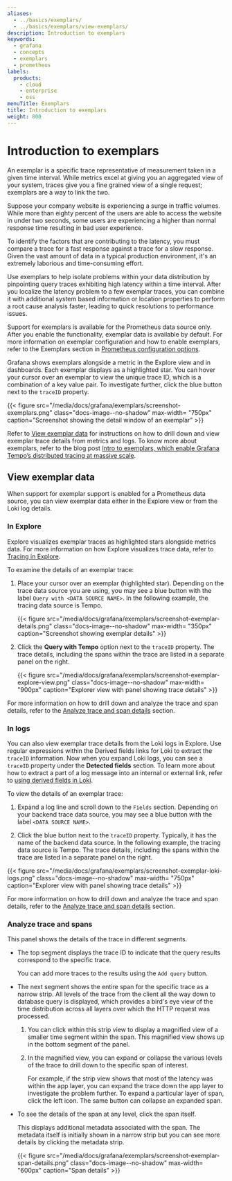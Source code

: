 ```yaml
---
aliases:
  - ../basics/exemplars/
  - ../basics/exemplars/view-exemplars/
description: Introduction to exemplars
keywords:
  - grafana
  - concepts
  - exemplars
  - prometheus
labels:
  products:
    - cloud
    - enterprise
    - oss
menuTitle: Exemplars
title: Introduction to exemplars
weight: 800
---
```


# Introduction to exemplars

An exemplar is a specific trace representative of measurement taken in a given time interval.
While metrics excel at giving you an aggregated view of your system, traces give you a fine grained view of a single request; exemplars are a way to link the two.

Suppose your company website is experiencing a surge in traffic volumes.
While more than eighty percent of the users are able to access the website in under two seconds, some users are experiencing a higher than normal response time resulting in bad user experience.

To identify the factors that are contributing to the latency, you must compare a trace for a fast response against a trace for a slow response.
Given the vast amount of data in a typical production environment, it's an extremely laborious and time-consuming effort.

Use exemplars to help isolate problems within your data distribution by pinpointing query traces exhibiting high latency within a time interval.
After you localize the latency problem to a few exemplar traces, you can combine it with additional system based information or location properties to perform a root cause analysis faster, leading to quick resolutions to performance issues.

Support for exemplars is available for the Prometheus data source only.
After you enable the functionality, exemplar data is available by default.
For more information on exemplar configuration and how to enable exemplars, refer to the Exemplars section in [Prometheus configuration options](https://grafana.com/docs/grafana/latest/datasources/prometheus/configure/#configuration-options).

Grafana shows exemplars alongside a metric in the Explore view and in dashboards.
Each exemplar displays as a highlighted star.
You can hover your cursor over an exemplar to view the unique trace ID, which is a combination of a key value pair.
To investigate further, click the blue button next to the `traceID` property.

{{< figure src="/media/docs/grafana/exemplars/screenshot-exemplars.png" class="docs-image--no-shadow" max-width= "750px" caption="Screenshot showing the detail window of an exemplar" >}}

Refer to [View exemplar data](#view-exemplar-data) for instructions on how to drill down and view exemplar trace details from metrics and logs.
To know more about exemplars, refer to the blog post [Intro to exemplars, which enable Grafana Tempo’s distributed tracing at massive scale](/blog/2021/03/31/intro-to-exemplars-which-enable-grafana-tempos-distributed-tracing-at-massive-scale/).

## View exemplar data

When support for exemplar support is enabled for a Prometheus data source, you can view exemplar data either in the Explore view or from the Loki log details.

### In Explore

Explore visualizes exemplar traces as highlighted stars alongside metrics data.
For more information on how Explore visualizes trace data, refer to [Tracing in Explore](../../explore/trace-integration/).

To examine the details of an exemplar trace:

1. Place your cursor over an exemplar (highlighted star).
   Depending on the trace data source you are using, you may see a blue button with the label `Query with <DATA SOURCE NAME>`.
   In the following example, the tracing data source is Tempo.

   {{< figure src="/media/docs/grafana/exemplars/screenshot-exemplar-details.png" class="docs-image--no-shadow" max-width= "350px" caption="Screenshot showing exemplar details" >}}

1. Click the **Query with Tempo** option next to the `traceID` property.
   The trace details, including the spans within the trace are listed in a separate panel on the right.

   {{< figure src="/media/docs/grafana/exemplars/screenshot-exemplar-explore-view.png" class="docs-image--no-shadow" max-width= "900px" caption="Explorer view with panel showing trace details" >}}

For more information on how to drill down and analyze the trace and span details, refer to the [Analyze trace and span details](#analyze-trace-and-spans) section.

### In logs

You can also view exemplar trace details from the Loki logs in Explore.
Use regular expressions within the Derived fields links for Loki to extract the `traceID` information.
Now when you expand Loki logs, you can see a `traceID` property under the **Detected fields** section.
To learn more about how to extract a part of a log message into an internal or external link, refer to [using derived fields in Loki](../../explore/logs-integration/).

To view the details of an exemplar trace:

1. Expand a log line and scroll down to the `Fields` section.
   Depending on your backend trace data source, you may see a blue button with the label `<DATA SOURCE NAME>`.

1. Click the blue button next to the `traceID` property.
   Typically, it has the name of the backend data source.
   In the following example, the tracing data source is Tempo.
   The trace details, including the spans within the trace are listed in a separate panel on the right.

{{< figure src="/media/docs/grafana/exemplars/screenshot-exemplar-loki-logs.png" class="docs-image--no-shadow" max-width= "750px" caption="Explorer view with panel showing trace details" >}}

For more information on how to drill down and analyze the trace and span details, refer to the [Analyze trace and span details](#analyze-trace-and-spans) section.

### Analyze trace and spans

This panel shows the details of the trace in different segments.

- The top segment displays the trace ID to indicate that the query results correspond to the specific trace.

  You can add more traces to the results using the `Add query` button.

- The next segment shows the entire span for the specific trace as a narrow strip.
  All levels of the trace from the client all the way down to database query is displayed, which provides a bird's eye view of the time distribution across all layers over which the HTTP request was processed.

  1. You can click within this strip view to display a magnified view of a smaller time segment within the span. This magnified view shows up in the bottom segment of the panel.

  1. In the magnified view, you can expand or collapse the various levels of the trace to drill down to the specific span of interest.

     For example, if the strip view shows that most of the latency was within the app layer, you can expand the trace down the app layer to investigate the problem further.
     To expand a particular layer of span, click the left icon.
     The same button can collapse an expanded span.

- To see the details of the span at any level, click the span itself.

  This displays additional metadata associated with the span.
  The metadata itself is initially shown in a narrow strip but you can see more details by clicking the metadata strip.

  {{< figure src="/media/docs/grafana/exemplars/screenshot-exemplar-span-details.png" class="docs-image--no-shadow" max-width= "600px" caption="Span details" >}}
